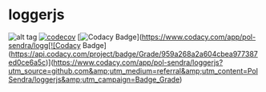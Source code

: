 # loggerjs
![alt tag](https://travis-ci.org/PolSendra/loggerjs.svg?branch=master)
[![codecov](https://codecov.io/gh/PolSendra/loggerjs/branch/master/graph/badge.svg)](https://codecov.io/gh/PolSendra/loggerjs)
[![Codacy Badge](https://api.codacy.com/project/badge/Grade/959a268a2a604cbea977387ed0ce6a5c)](https://www.codacy.com/app/pol-sendra/logg[![Codacy Badge](https://api.codacy.com/project/badge/Grade/959a268a2a604cbea977387ed0ce6a5c)](https://www.codacy.com/app/pol-sendra/loggerjs?utm_source=github.com&amp;utm_medium=referral&amp;utm_content=PolSendra/loggerjs&amp;utm_campaign=Badge_Grade)

